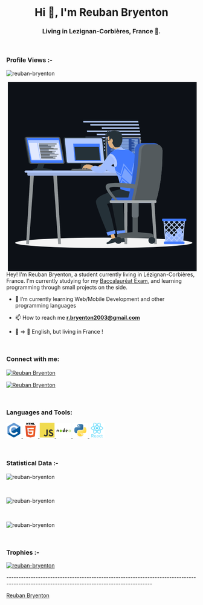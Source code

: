 

<h1 align="center">Hi 👋, I'm Reuban Bryenton</h1>

<h3 align="center">Living in Lezignan-Corbières, France 🌟.</h3>

<br>

<p align="right">
  <h3>
     Profile Views :-
  </h3>
  <img src="https://komarev.com/ghpvc/?username=reuban-bryenton&label=Profile%20views&color=0e75b6&style=flat" alt="reuban-bryenton" />
</p>

<p>
  <img align="right" src="https://github.com/reuban-bryenton/reuban-bryenton/blob/main/animation_500_kxa883sd.gif" alt="reuban-bryenton" />
</p>

Hey! I'm Reuban Bryenton, a student currently living in Lézignan-Corbières, France.
I'm currently studying for my <a href="https://en.wikipedia.org/wiki/Baccalaur%C3%A9at">Baccalauréat Exam</a>,
and learning programming through small projects on the side.

- 🌱 I’m currently learning Web/Mobile Development and other programming languages

- 📫 How to reach me **r.bryenton2003@gmail.com**

- 🍺 => 🍷 English, but living in France !

<br>

<h3 align="left">Connect with me:</h3>

<p align="left">

<!--
<a href="https://linkedin.com/in/" target="blank"><img align="center" src="https://raw.githubusercontent.com/rahuldkjain/github-profile-readme-generator/master/src/images/icons/Social/linked-in-alt.svg" alt="Reuban Bryenton" height="30" width="40" /></a>
-->

<a href="https://fb.com/reuban.bryenton" target="blank"><img align="center" src="https://raw.githubusercontent.com/rahuldkjain/github-profile-readme-generator/master/src/images/icons/Social/facebook.svg" alt="Reuban Bryenton" height="30" width="40" /></a>

<a href="https://instagram.com/reuban_bryenton" target="blank"><img align="center"
src="https://raw.githubusercontent.com/rahuldkjain/github-profile-readme-generator/master/src/images/icons/Social/instagram.svg"
alt="Reuban Bryenton" height="30" width="40" /></a>

<br>

<h3 align="left">Languages and Tools:</h3>

<p align="left"> 
<a href="https://www.cprogramming.com/" target="_blank" rel="noreferrer"> 
	<img src="https://raw.githubusercontent.com/devicons/devicon/master/icons/c/c-original.svg" alt="c" width="40" height="40" />
</a>
<a href="https://www.w3schools.com/html/" target="_blank" rel="noreferrer">
	<img src="https://raw.githubusercontent.com/devicons/devicon/master/icons/html5/html5-original-wordmark.svg" alt="css3" width="40" height="40" />
</a> 
<a href="https://developer.mozilla.org/en-US/docs/Web/JavaScript" target="_blank"
rel="noreferrer">
	<img src="https://raw.githubusercontent.com/devicons/devicon/master/icons/javascript/javascript-original.svg" alt="javascript" width="40" height="40" />
</a>
<a href="https://nodejs.org" target="_blank" rel="noreferrer">
	<img src="https://raw.githubusercontent.com/devicons/devicon/master/icons/nodejs/nodejs-original-wordmark.svg" alt="nodejs" width="40" height="40" />
</a>
<a href="https://www.python.org" target="_blank" rel="noreferrer">
	<img src="https://raw.githubusercontent.com/devicons/devicon/master/icons/python/python-original.svg" alt="python" width="40" height="40" />
</a>
<a href="https://reactjs.org/" target="_blank" rel="noreferrer">
	<img src="https://raw.githubusercontent.com/devicons/devicon/master/icons/react/react-original-wordmark.svg" alt="react" width="40" height="40" />
</a>
</p>

<br>

<h3>Statistical Data :-</h3>

<p>
	<img align="center" src="https://github-readme-stats.vercel.app/api/top-langs?username=reuban-bryenton&show_icons=true&locale=en&layout=compact&theme=onedark" alt="reuban-bryenton" />
</p>

<br>

<p>
	<img align="center" src="https://github-readme-stats.vercel.app/api?username=reuban-bryenton&show_icons=true&locale=en&theme=onedark" alt="reuban-bryenton" />
</p>

<br>

<p>
	<img align="center" src="https://github-readme-streak-stats.herokuapp.com/?user=reuban-bryenton&theme=onedark" alt="reuban-bryenton" />
</p>

<br>

<h3>Trophies :-</h3>

<p align="left">
	<a href="https://github.com/ryo-ma/github-profile-trophy">
		<img src="https://github-profile-trophy.vercel.app/?username=reuban-bryenton&theme=onedark" alt="reuban-bryenton" />
	</a>
</p>
------------------------------------------------------------------------------------------------------------------------------------------

[Reuban Bryenton](https://github.com/reuban-bryenton)
